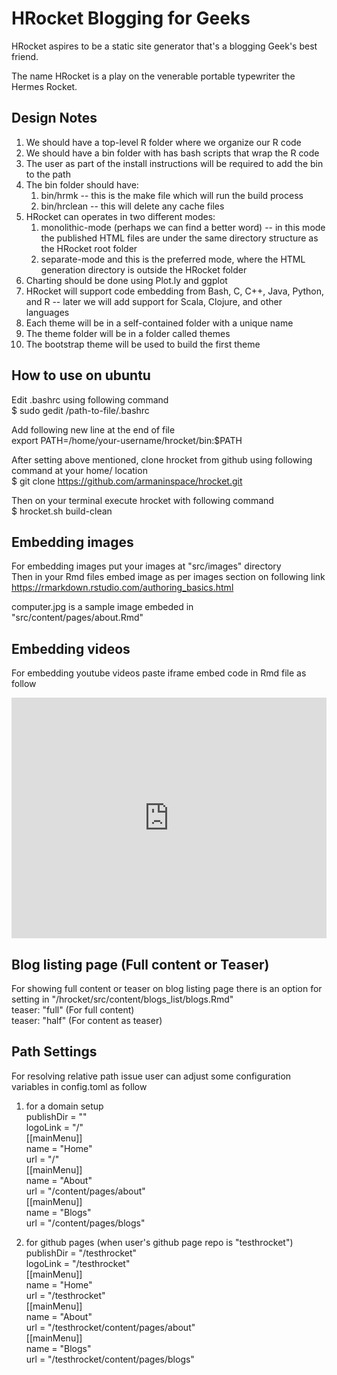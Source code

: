 # HRocket Blogging for Geeks
HRocket aspires to be a static site generator that's a blogging Geek's best friend.

The name HRocket is a play on the venerable portable typewriter the Hermes Rocket.

## Design Notes
1. We should have a top-level R folder where we organize our R code
1. We should have a bin folder with has bash scripts that wrap the R code
1. The user as part of the install instructions will be required to add the bin to the path
1.  The bin folder should have:
    1. bin/hrmk -- this is the make file which will run the build process
    1. bin/hrclean -- this will delete any cache files
1. HRocket can operates in two different modes:
    1. monolithic-mode (perhaps we can find a better word) -- in this mode the published HTML files are under the same directory structure as the HRocket root folder
    1. separate-mode and this is the preferred mode, where the HTML generation directory is outside the HRocket folder 
1. Charting should be done using Plot.ly and ggplot
1. HRocket will support code embedding from Bash, C, C++, Java, Python, and R -- later we will add support for Scala, Clojure, and other languages
1. Each theme will be in a self-contained folder with a unique name
1. The theme folder will be in a folder called themes
1. The bootstrap theme will be used to build the first theme

## How to use on ubuntu
Edit .bashrc using following command<br />
$ sudo gedit /path-to-file/.bashrc 

Add following new line at the end of file<br />
export PATH=/home/your-username/hrocket/bin:$PATH

After setting above mentioned, clone hrocket from github using following command at your home/ location<br />
$ git clone https://github.com/armaninspace/hrocket.git

Then on your terminal execute hrocket with following command<br /> 
$ hrocket.sh build-clean

## Embedding images
For embedding images put your images at "src/images" directory<br /> 
Then in your Rmd files embed image as per images section on following link<br />
https://rmarkdown.rstudio.com/authoring_basics.html 

computer.jpg is a sample image embeded in "src/content/pages/about.Rmd"

## Embedding videos
For embedding youtube videos paste iframe embed code in Rmd file as follow<br />
<iframe class="youtube-player" type="text/html" src="https://www.youtube.com/embed/EjDwhcZq1z0" allowfullscreen="" height="385" frameborder="0" width="100%">
</iframe>

## Blog listing page (Full content or Teaser)
For showing full content or teaser on blog listing page there is an option for setting in "/hrocket/src/content/blogs_list/blogs.Rmd"<br />
teaser: "full"  (For full content) <br />
teaser: "half"  (For content as teaser)

## Path Settings
For resolving relative path issue user can adjust some configuration variables in config.toml as follow<br />
1) for a domain setup <br />
publishDir = ""<br />
logoLink = "/"<br />
[[mainMenu]]<br />
  name = "Home"<br />
  url = "/"<br />
[[mainMenu]]<br />
  name = "About"<br />
  url = "/content/pages/about"<br />
[[mainMenu]]<br />
  name = "Blogs"<br />
  url = "/content/pages/blogs"<br />

2) for github pages (when user's github page repo is "testhrocket")<br />
publishDir = "/testhrocket"<br />
logoLink = "/testhrocket"<br />
[[mainMenu]]<br />
  name = "Home"<br />
  url = "/testhrocket"<br />
[[mainMenu]]<br />
  name = "About"<br />
  url = "/testhrocket/content/pages/about"<br />
[[mainMenu]]<br />
  name = "Blogs"<br />
  url = "/testhrocket/content/pages/blogs"<br />

